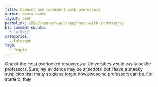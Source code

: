 ```yaml
---
title: Connect and reconnect with professors
author: Devin Reams
layout: post
permalink: /2007/connect-and-reconnect-with-professors/
btc_comment_counts:
  - 'a:0:{}'
categories:
  - Internet
tags:
  - People
---
```

One of the most overlooked resources at Universities would easily be the professors. Sure, my evidence may be anecdotal but I have a sneeky suspicion that many students forgot how awesome professors can be. For starters, they